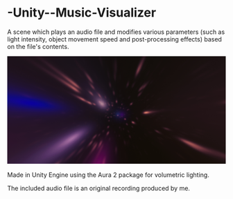 # -Unity--Music-Visualizer

A scene which plays an audio file and modifies various parameters (such as light intensity, object movement speed and post-processing effects) based on the file's contents.

![Screenshot](https://raw.githubusercontent.com/RostislavGoncharov/-Unity--Music-Visualizer/main/Screenshot/Screenshot.jpg)

Made in Unity Engine using the Aura 2 package for volumetric lighting.

The included audio file is an original recording produced by me.
